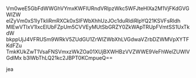 Vm0weE5GbFdWWGhVYmxKWFlURndVRlpzWkc5WFJteHlXa2M1VjFKdGVGWlZW
elZyVm0xS1IyTkliRmRXCk0xSlFWbXhhUzJOc1duRldiRlpYQ21KSVFsRldh
MlEwVTIxV1IxcElUbFZpUm5CVVEyMUtSbGRZY0ZkWApTRUpFVmtSS1UxTkdW
bkppUjJ4VFRUSm9WRkV5ZUdGU1ZrWlZWbXhLVGdwaVZrbDZWMVpXYTFKdFZu
TmkKUkZwT1VsaFNSVmxzWkZOa01XUjBXWHBzVVZWWE9VeFhWelZUWlVGdlMx
b3lWbThLQ21kc2JBPT0KCmpueQ==

jea